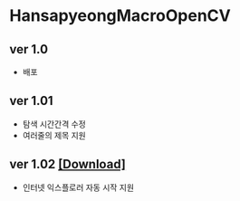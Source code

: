 # HansapyeongMacroOpenCV
## ver 1.0
- 배포

## ver 1.01
- 탐색 시간간격 수정
- 여러줄의 제목 지원

## ver 1.02 [[Download]][DownloadLink]
[DownloadLink]: https://github.com/MyMissingBrain/HansapyeongMacroOpenCV/raw/master/HansapyeongMacroOpenCV/bin/Release.zip
- 인터넷 익스플로러 자동 시작 지원
